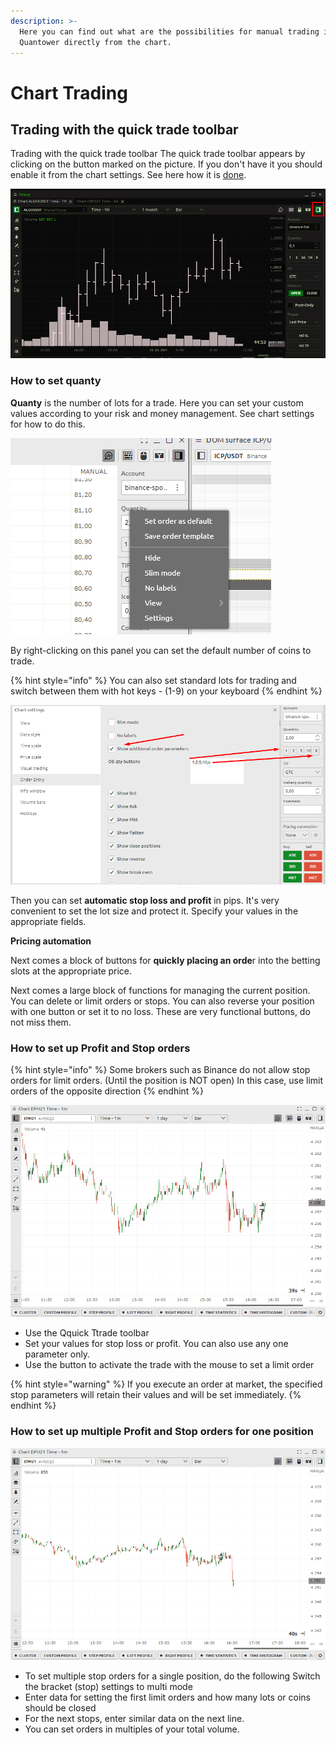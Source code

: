 ```yaml
---
description: >-
  Here you can find out what are the possibilities for manual trading in
  Quantower directly from the chart.
---
```


# Chart Trading

## Trading with the quick trade toolbar

Trading with the quick trade toolbar The quick trade toolbar appears by clicking on the button marked on the picture. If you don't have it you should enable it from the chart settings. See here how it is [done](chart-settings.md).

![](../../.gitbook/assets/image%20%28156%29.png)

### **How to set quanty**

**Quanty** is the number of lots for a trade. Here you can set your custom values according to your risk and money management. See chart settings for how to do this.

![](../../.gitbook/assets/image%20%28230%29.png)

By right-clicking on this panel you can set the default number of coins to trade. 

{% hint style="info" %}
You can also set standard lots for trading and switch between them with hot keys - \(1-9\) on your keyboard
{% endhint %}

![](../../.gitbook/assets/image%20%28233%29.png)



Then you can set **automatic stop loss and profit** in pips. It's very convenient to set the lot size and protect it. Specify your values in the appropriate fields.

**Pricing automation**

Next comes a block of buttons for **quickly placing an orde**r into the betting slots at the appropriate price.

Next comes a large block of functions for managing the current position. You can delete or limit orders or stops. You can also reverse your position with one button or set it to no loss. These are very functional buttons, do not miss them.

### How to set up Profit and Stop orders

{% hint style="info" %}
Some brokers such as Binance do not allow stop orders for limit orders. \(Until the position is NOT open\) In this case, use limit orders of the opposite direction
{% endhint %}

![](../../.gitbook/assets/animaciya-3-%20%281%29.gif)

* Use the Qquick Ttrade toolbar 
* Set your values for stop loss or profit. You can also use any one parameter only. 
* Use the button to activate the trade with the mouse to set a limit order

{% hint style="warning" %}
If you execute an order at market, the specified stop parameters will retain their values and will be set immediately.
{% endhint %}

### How to set up  multiple Profit and Stop orders for one position

![](../../.gitbook/assets/animaciya-4-.gif)

* To set multiple stop orders for a single position, do the following Switch the bracket \(stop\) settings to multi mode 
* Enter data for setting the first limit orders and how many lots or coins should be closed 
* For the next stops, enter similar data on the next line.
*  You can set orders in multiples of your total volume.

